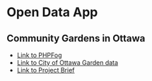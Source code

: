 
# Open Data App 

## Community Gardens in Ottawa

- [Link to PHPFog](http://mary-php-data.phpfogapp.com/)
- [Link to City of Ottawa Garden data](http://ottawa.ca/online_services/opendata/info/community_gardens_en.html)
- [Link to Project Brief](http://imm.edumedia.ca/sars0005/open-data-app/)